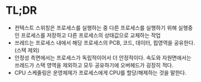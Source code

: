 # TL;DR

- 컨텍스트 스위칭은 프로세스를 실행하는 중 다른 프로세스를 실행하기 위해 실행중인 프로세스를 저장하고 다른 프로세스의 상태값으로 교체하는 작업
- 쓰레드는 프로세스 내에서 해당 프로세스의 PCB, 코드, 데이터, 힙영역을 공유한다. (스택 제외)
- 안정성 측면에서는 프로세스가 독립적이어서 더 안정적이다. 속도와 자원면에서는 쓰레드가 스택 영역을 제외하고 모두 공유하기에 오버헤드가 굉장히 적다.
- CPU 스케줄링은 운영체제가 프로세스에게 CPU를 할당/해제하는 것을 말한다.
